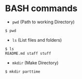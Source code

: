 # BASH commands

- `pwd` (Path to working Directory)
 ```sh
 $ pwd 
 ````
- `ls` (List files and folders)
 ```sh
 $ ls
 README.md staff stuff 
 ````
 
 - `mkdir` (Make Directory)
 ```sh
 $ mkdir parttime
 ````

